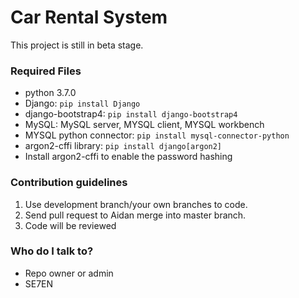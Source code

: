 # Car Rental System #

This project is still in beta stage.

### Required Files ###

* python 3.7.0
* Django: `pip install Django`
* django-bootstrap4: `pip install django-bootstrap4 `
* MySQL: MySQL server, MYSQL client, MYSQL workbench
* MYSQL python connector: `pip install mysql-connector-python`
* argon2-cffi library: `pip install django[argon2]`
*   Install argon2-cffi to enable the password hashing

### Contribution guidelines ###

 1. Use development branch/your own branches to code.
 2. Send pull request to Aidan merge into master branch.
 3. Code will be reviewed

### Who do I talk to? ###

* Repo owner or admin
* SE7EN